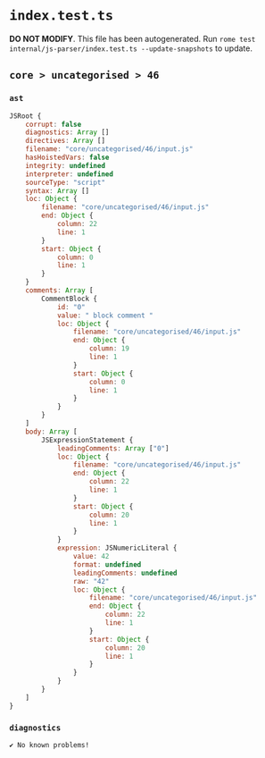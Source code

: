 # `index.test.ts`

**DO NOT MODIFY**. This file has been autogenerated. Run `rome test internal/js-parser/index.test.ts --update-snapshots` to update.

## `core > uncategorised > 46`

### `ast`

```javascript
JSRoot {
	corrupt: false
	diagnostics: Array []
	directives: Array []
	filename: "core/uncategorised/46/input.js"
	hasHoistedVars: false
	integrity: undefined
	interpreter: undefined
	sourceType: "script"
	syntax: Array []
	loc: Object {
		filename: "core/uncategorised/46/input.js"
		end: Object {
			column: 22
			line: 1
		}
		start: Object {
			column: 0
			line: 1
		}
	}
	comments: Array [
		CommentBlock {
			id: "0"
			value: " block comment "
			loc: Object {
				filename: "core/uncategorised/46/input.js"
				end: Object {
					column: 19
					line: 1
				}
				start: Object {
					column: 0
					line: 1
				}
			}
		}
	]
	body: Array [
		JSExpressionStatement {
			leadingComments: Array ["0"]
			loc: Object {
				filename: "core/uncategorised/46/input.js"
				end: Object {
					column: 22
					line: 1
				}
				start: Object {
					column: 20
					line: 1
				}
			}
			expression: JSNumericLiteral {
				value: 42
				format: undefined
				leadingComments: undefined
				raw: "42"
				loc: Object {
					filename: "core/uncategorised/46/input.js"
					end: Object {
						column: 22
						line: 1
					}
					start: Object {
						column: 20
						line: 1
					}
				}
			}
		}
	]
}
```

### `diagnostics`

```
✔ No known problems!

```
